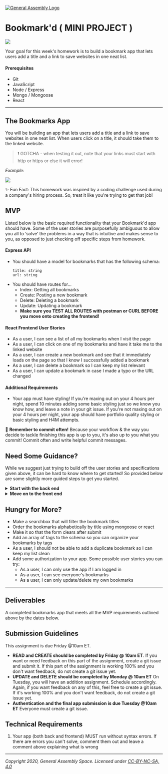 [![General Assembly Logo](https://camo.githubusercontent.com/1a91b05b8f4d44b5bbfb83abac2b0996d8e26c92/687474703a2f2f692e696d6775722e636f6d2f6b6538555354712e706e67)](https://generalassemb.ly)

# Bookmark'd ( MINI PROJECT )

![](https://fthmb.tqn.com/N8UHZxApLqho5sUDbpSRyEy1tV8=/768x0/filters:no_upscale():max_bytes(150000):strip_icc()/Bookmarks-56d0cca45f9b5879cc7123a4.jpg)

Your goal for this week's homework is to build a bookmark app that lets users add a title and a link to save websites in one neat list.

#### Prerequisites

- Git
- JavaScript
- Node / Express
- Mongo / Mongoose
- React

---

## The Bookmarks App

You will be building an app that lets users add a title and a link to save websites in one neat list. When users click on a title, it should take them to the linked website. 

> :exclamation: GOTCHA - when testing it out, note that your links must start with http or https or else it will error!

_Example:_

![](https://i.imgur.com/yq9Ygeu.png)

✨ Fun Fact: This homework was inspired by a coding challenge used during a company's hiring process. So, treat it like you're trying to get that job!

## MVP 

Listed below is the basic required functionality that your Bookmark'd app should have. Some of the user stories are purposefully ambiguous to allow you all to ‘solve’ the problems in a way that is intuitive and makes sense to you, as opposed to just checking off specific steps from homework. 

#### Express API
  - You should have a model for bookmarks that has the following schema:
      ```
      title: string
      url: string
       ```
   - You should have routes for...
      - Index: Getting all bookmarks
      - Create: Posting a new bookmark
      - Delete: Deleting a bookmark
      - Update: Updating a bookmark
      - **Make sure you TEST ALL ROUTES with postman or CURL BEFORE you move onto creating the frontend!** 

#### React Frontend User Stories
  - As a user, I can see a list of all my bookmarks when I visit the page
  - As a user, I can click on one of my bookmarks and have it take me to the linked website
  - As a user, I can create a new bookmark and see that it immediately loads on the page so that I know I successfully added a bookmark
  - As a user, I can delete a bookmark so I can keep my list relevant
  - As a user, I can update a bookmark in case I made a typo or the URL changed

#### Additional Requirements
- Your app must have styling! If you're maxing out on your 4 hours per night, spend 10 minutes adding some basic styling just so we know you know how, and leave a note in your git issue. If you're not maxing out on your 4 hours per night, your app should have portfolio quality styling or basic styling and H4M attempts. 

:red_circle: **Remember to commit often!**
Because your workflow & the way you decide to tackle finishing this app is up to you, it's also up to you what you commit! Commit often and write helpful commit messages. 

## Need Some Guidance?

While we suggest just trying to build off the user stories and specifications given above, it can be hard to know where to get started! So provided below are some slightly more guided steps to get you started.

  <details>
   <summary><strong>Start with the back end</strong></summary>

   - Create an express app
     - what npm packages do you need?
   - Connect it to mongo with mongoose
   - Create a schema that has the following
      ```
      title: string
      url: string ( remember: the links must start with http/https )
      ```
   - Create the routes (full CRUD)
   - Test the routes using Postman (or using cURL)
  </details>

   <details>
   <summary><strong>Move on to the front end</strong></summary>

   - Your front end should display:
      - An index of a clickable list of the title of each bookmark that takes you to the url of your bookmark
      - A working form to add a new record to the database.
        - When the data is submitted and processed, the page should immediately reflect the changes

  </details>

## Hungry for More?

  - Make a searchbox that will filter the bookmark titles
  - Order the bookmarks alphabetically by title using mongoose or react
  - Make it so that the form clears after submit
  - Add an array of tags to the schema so you can organize your bookmarks by tags
  - As a user, I should not be able to add a duplicate bookmark so I can keep my list clean
  - Add some authorization to your app. Some possible user stories you can try:
      - As a user, I can only use the app if I am logged in
      - As a user, I can see everyone's bookmarks
      - As a user, I can only update/delete my own bookmarks

---

## Deliverables

A completed bookmarks app that meets all the MVP requirements outlined above by the dates below.

## Submission Guidelines 

This assignment is due Friday @10am ET.

- **READ and CREATE should be completed by Friday @ 10am ET**. If you want or need feedback on this part of the assignment, create a git issue and submit it. If this part of the assignment is working 100% and you don't want feedback, do not create a git issue yet.
- **UPDATE and DELETE should be completed by Monday @ 10am ET** On Tuesday, you will have an addition assignment. Schedule accordingly. Again, if you want feedback on any of this, feel free to create a git issue. If it's working 100% and you don't want feedback, do not create a git issue yet.
- **Authentication and the final app submission is due Tuesday @10am ET** Everyone must create a git issue. 

## Technical Requirements

1. Your app (both back and frontend) MUST run without syntax errors. If there are errors you can't solve, comment them out and leave a comment above explaining what is wrong
  
---

*Copyright 2020, General Assembly Space. Licensed under [CC-BY-NC-SA, 4.0](https://creativecommons.org/licenses/by-nc-sa/4.0/)*

